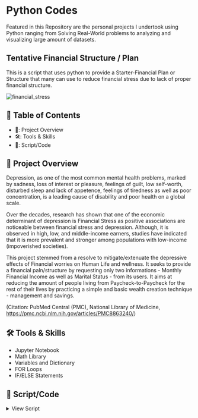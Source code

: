 # Python Codes
Featured in this Repository are the personal projects I undertook using Python ranging from Solving Real-World problems to analyzing and visualizing large amount of datasets. 


## Tentative Financial Structure / Plan
This is a script that uses python to provide a Starter-Financial Plan or Structure that many can use to reduce financial stress due to lack of proper financial structure.


![financial_stress](https://spivacklaw.com/wp-content/uploads/2017/09/feeling-financial-stress.jpg?fit=scale)


## 📙 Table of Contents
- 📰: Project Overview
- 🛠️: Tools & Skills
- 📖: Script/Code

## 📰 Project Overview
Depression, as one of the most common mental health problems, marked by sadness, loss of interest or pleasure, feelings of guilt, low self-worth, disturbed sleep and lack of appetence, feelings of tiredness as well as poor concentration, is a leading cause of disability and poor health on a global scale. 

Over the decades, research has shown that one of the economic determinant of depression is Financial Stress as positive associations are noticeable between financial stress and depression. Although, it is observed in high, low, and middle-income earners, studies have indicated that it is more prevalent and stronger among populations with low-income (impoverished societies).

This project stemmed from a resolve to mitigate/extenuate the depressive effects of Financial worries on Human Life and wellness. It seeks to provide a financial paln/structure by requesting only two informations  - Monthly Financial Income as well as Marital Status - from its users. It aims at reducing the amount of people living from Paycheck-to-Paycheck for the rest of their lives by practicing a simple and basic wealth creation technique - management and savings.

(Citation: PubMed Central (PMC), National Library of Medicine, https://pmc.ncbi.nlm.nih.gov/articles/PMC8863240/)


## 🛠️ Tools & Skills
- Jupyter Notebook
- Math Library
- Variables and Dictionary
- FOR Loops
- IF/ELSE Statements

## 📖 Script/Code
<details><summary>View Script</summary>
<p>
  
```bash

import math
salary = int(input('How much do you earn monthly? E.g - 200000, 500000, 1000000, 2000000\n Do not add commas'))
status = input('What\'s your marital status? E.g - single, married')

Salary_plan_D = [{'category':'Tithe', 'value':(10/100 * salary)}, #=== Tithe is for God 
               {'category':'Savings', 'value':(50/100 * salary)}, #=== Savings is 50%
               {'category':'Survival', 'value':(15/100 * salary)}, #=== Survival is 15%
               {'category':'Fittings', 'value': (15/100 * salary)}, #=== Fittings is for equipping your body and home
               # After a while, this fittings can be saved as an EMERGENCY FUND
               {'category':'Charity/Lifestyle', 'value':(10/100 * salary)} #=== Lifestyle is for flex and can be added to survival
               ] #=== This is the plan for Two(2) million naira and above salary earners

Salary_plan_C1 = [{'category':'Tithe', 'value':(10/100 * salary)}, 
               {'category':'Savings', 'value':(50/100 * salary)}, 
               {'category':'Survival', 'value':(25/100 * salary)}, 
               {'category':'Others', 'value': (10/100 * salary)}, 
               {'category':'Charity/Lifestyle', 'value':(5/100 * salary)}
               ] #=== This is the plan for One(1) million naira and above salary earners who are single

Salary_plan_C2 = [{'category':'Tithe', 'value':(10/100 * salary)}, 
               {'category':'Savings', 'value':(50/100 * salary)}, 
               {'category':'Survival', 'value':(30/100 * salary)}, 
               {'category':'Others', 'value': (5/100 * salary)}, 
               {'category':'Charity/Lifestyle', 'value':(5/100 * salary)}
               ] #=== This is the plan for One(1) million naira and above salary earners who are married

Salary_plan_B1 = [{'category':'Tithe', 'value':(10/100 * salary)}, 
               {'category':'Savings', 'value':(50/100 * salary)}, 
               {'category':'Survival', 'value':(30/100 * salary)}, 
               {'category':'Others', 'value': (5/100 * salary)}, 
               {'category':'Charity/Lifestyle', 'value':(5/100 * salary)}
               ] #=== This is the plan for five hundred thousand (500k) naira and above salary earners that are single

Salary_plan_B2 = [{'category':'Tithe', 'value':(10/100 * salary)}, 
               {'category':'Savings', 'value':(50/100 * salary)}, 
               {'category':'Survival', 'value':(40/100 * salary)}
               ] #=== This is the plan for five hundred thousand (500k) naira and above salary earners that are married

Salary_plan_A = [{'category':'Tithe', 'value':(10/100 * salary)}, 
               {'category':'Savings', 'value':(30/100 * salary)}, 
               {'category':'Survival', 'value':(60/100 * salary)}
               ] #=== This is the plan for persons that earn below five hundred thousand (500k) naira
     

if(status == 'single'):
    if(salary >= 2000000):
        for s in Salary_plan_D:
            if(s['value'] > 0):
                print(f'{s['category']} is {math.floor(s['value'])}')

    elif(salary >= 1000000):
        for s in Salary_plan_C1:
            if(s['value'] > 0):
                print(f'{s['category']} is {math.floor(s['value'])}')
            
    elif(salary >= 500000):
        for s in Salary_plan_B1:
            if(s['value'] > 0):
                print(f'{s['category']} is {math.floor(s['value'])}')
                        
    elif(salary <= 499999):
        for s in Salary_plan_A:
            if(s['value'] > 0):
                print(f'{s['category']} is {math.floor(s['value'])}')

elif(status == 'married'):
    if(salary >= 2000000):
        for s in Salary_plan_D:
            if(s['value'] > 0):
                print(f'{s['category']} is {math.floor(s['value'])}')
            
    elif(salary >= 1000000):
        for s in Salary_plan_C2:
            if(s['value'] > 0):
                print(f'{s['category']} is {math.floor(s['value'])}')
            
    elif(salary >= 500000):
        for s in Salary_plan_B1:
            if(s['value'] > 0):
                print(f'{s['category']} is {math.floor(s['value'])}')
                        
    elif(salary <= 499999):
        for s in Salary_plan_A:
            if(s['value'] > 0):
                print(f'{s['category']} is {math.floor(s['value'])}')

else:
    pass
```
  
</p>
</details>

